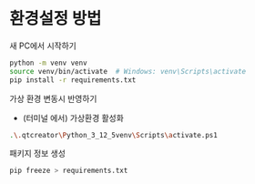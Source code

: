 # 환경설정 방법

새 PC에서 시작하기

```sh
python -m venv venv
source venv/bin/activate  # Windows: venv\Scripts\activate
pip install -r requirements.txt
```

가상 환경 변동시 반영하기

- (터미널 에서) 가상환경 활성화

```bash
.\.qtcreator\Python_3_12_5venv\Scripts\activate.ps1
```

패키지 정보 생성

```bash
pip freeze > requirements.txt
```
